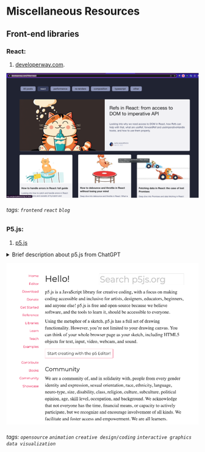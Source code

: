 # Miscellaneous Resources

## Front-end libraries
### React:
1. [developerway.com](https://www.developerway.com/?filter=react).   

![developerway ss](./images/developerway.png)
###### tags: `frontend` `react` `blog` 

### P5.js:
1. [p5.js](https://p5js.org/)   
<details><summary>Brief description about p5.js from ChatGPT</summary>
<p>
It is a JavaScript library that makes it easy to create interactive graphics and animations in a web browser. p5.js is based on the Processing programming language and provides a simple and intuitive API for creating and manipulating graphics, sounds, and interactivity. 
</p>
<p>
With p5.js, you can create animations, generative art, games, data visualizations, and other interactive projects directly in your web browser using JavaScript. The library is open source and has a large community of users and contributors, which means there are many resources and examples available to help you get started and learn more about p5.js.    
</p>
</details>   
  
![p5js](./images/p5js.png)  
###### tags: `opensource` `animation` `creative design/coding` `interactive graphics` `data visualization` 



